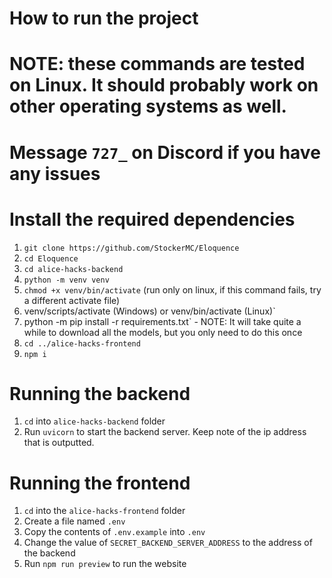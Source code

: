 # How to run the project
# NOTE: these commands are tested on Linux. It should probably work on other operating systems as well.
# Message `727_` on Discord if you have any issues

# Install the required dependencies
1) `git clone https://github.com/StockerMC/Eloquence`
2) `cd Eloquence`
3) `cd alice-hacks-backend`
4) `python -m venv venv`
5) `chmod +x venv/bin/activate` (run only on linux, if this command fails, try a different activate file)
6) venv/scripts/activate (Windows) or venv/bin/activate (Linux)`
7) python -m pip install -r requirements.txt` - NOTE: It will take quite a while to download all the models, but you only need to do this once
8) `cd ../alice-hacks-frontend`
9) `npm i`

# Running the backend
1. `cd` into `alice-hacks-backend` folder
2. Run `uvicorn` to start the backend server. Keep note of the ip address that is outputted.

# Running the frontend
1. `cd` into the `alice-hacks-frontend` folder
2. Create a file named `.env`
3. Copy the contents of `.env.example` into `.env`
4. Change the value of `SECRET_BACKEND_SERVER_ADDRESS` to the address of the backend 
5. Run `npm run preview` to run the website